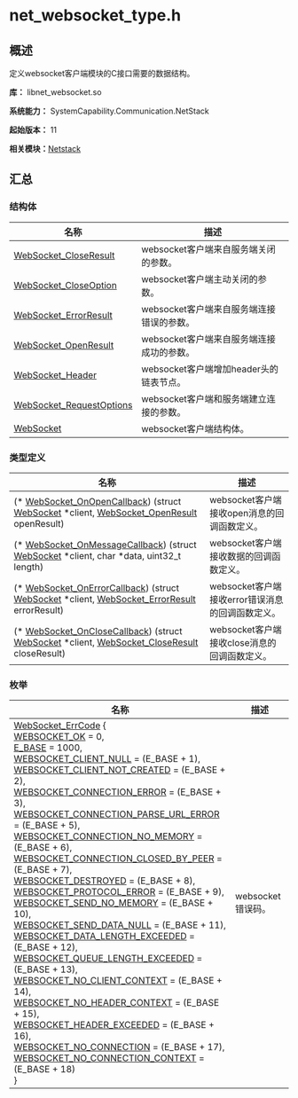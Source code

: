 # net_websocket_type.h


## 概述

定义websocket客户端模块的C接口需要的数据结构。

**库：** libnet_websocket.so

**系统能力：** SystemCapability.Communication.NetStack

**起始版本：** 11

**相关模块：**[Netstack](netstack.md)


## 汇总


### 结构体

| 名称 | 描述 | 
| -------- | -------- |
| [WebSocket_CloseResult](_web_socket___close_result.md) | websocket客户端来自服务端关闭的参数。  | 
| [WebSocket_CloseOption](_web_socket___close_option.md) | websocket客户端主动关闭的参数。  | 
| [WebSocket_ErrorResult](_web_socket___error_result.md) | websocket客户端来自服务端连接错误的参数。  | 
| [WebSocket_OpenResult](_web_socket___open_result.md) | websocket客户端来自服务端连接成功的参数。  | 
| [WebSocket_Header](_web_socket___header.md) | websocket客户端增加header头的链表节点。  | 
| [WebSocket_RequestOptions](_web_socket___request_options.md) | websocket客户端和服务端建立连接的参数。  | 
| [WebSocket](_web_socket.md) | websocket客户端结构体。  | 


### 类型定义

| 名称 | 描述 | 
| -------- | -------- |
| (\* [WebSocket_OnOpenCallback](netstack.md#websocket_onopencallback)) (struct [WebSocket](_web_socket.md) \*client, [WebSocket_OpenResult](_web_socket___open_result.md) openResult) | websocket客户端接收open消息的回调函数定义。  | 
| (\* [WebSocket_OnMessageCallback](netstack.md#websocket_onmessagecallback)) (struct [WebSocket](_web_socket.md) \*client, char \*data, uint32_t length) | websocket客户端接收数据的回调函数定义。  | 
| (\* [WebSocket_OnErrorCallback](netstack.md#websocket_onerrorcallback)) (struct [WebSocket](_web_socket.md) \*client, [WebSocket_ErrorResult](_web_socket___error_result.md) errorResult) | websocket客户端接收error错误消息的回调函数定义。  | 
| (\* [WebSocket_OnCloseCallback](netstack.md#websocket_onclosecallback)) (struct [WebSocket](_web_socket.md) \*client, [WebSocket_CloseResult](_web_socket___close_result.md) closeResult) | websocket客户端接收close消息的回调函数定义。  | 


### 枚举

| 名称 | 描述 | 
| -------- | -------- |
| [WebSocket_ErrCode](netstack.md#websocket_errcode) {<br/>[WEBSOCKET_OK](netstack.md) = 0, <br/>[E_BASE](netstack.md) = 1000, <br/>[WEBSOCKET_CLIENT_NULL](netstack.md) = (E_BASE + 1), <br/>[WEBSOCKET_CLIENT_NOT_CREATED](netstack.md) = (E_BASE + 2),<br/>[WEBSOCKET_CONNECTION_ERROR](netstack.md) = (E_BASE + 3), <br/>[WEBSOCKET_CONNECTION_PARSE_URL_ERROR](netstack.md) = (E_BASE + 5), <br/>[WEBSOCKET_CONNECTION_NO_MEMORY](netstack.md) = (E_BASE + 6), <br/>[WEBSOCKET_CONNECTION_CLOSED_BY_PEER](netstack.md) = (E_BASE + 7),<br/>[WEBSOCKET_DESTROYED](netstack.md) = (E_BASE + 8), <br/>[WEBSOCKET_PROTOCOL_ERROR](netstack.md) = (E_BASE + 9),<br/> [WEBSOCKET_SEND_NO_MEMORY](netstack.md) = (E_BASE + 10), <br/>[WEBSOCKET_SEND_DATA_NULL](netstack.md) = (E_BASE + 11),<br/>[WEBSOCKET_DATA_LENGTH_EXCEEDED](netstack.md) = (E_BASE + 12), <br/>[WEBSOCKET_QUEUE_LENGTH_EXCEEDED](netstack.md) = (E_BASE + 13), <br/>[WEBSOCKET_NO_CLIENT_CONTEXT](netstack.md) = (E_BASE + 14), <br/>[WEBSOCKET_NO_HEADER_CONTEXT](netstack.md) = (E_BASE + 15),<br/>[WEBSOCKET_HEADER_EXCEEDED](netstack.md) = (E_BASE + 16), <br/>[WEBSOCKET_NO_CONNECTION](netstack.md) = (E_BASE + 17), <br/>[WEBSOCKET_NO_CONNECTION_CONTEXT](netstack.md) = (E_BASE + 18)<br/>} | websocket错误码。  | 
